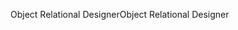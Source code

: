 <span data-ttu-id="75920-101">Object Relational Designer</span><span class="sxs-lookup"><span data-stu-id="75920-101">Object Relational Designer</span></span>